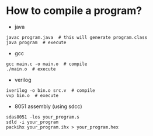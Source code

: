 # How to compile a program?

- java
```
javac program.java  # this will generate program.class
java program  # execute
```

- gcc
```
gcc main.c -o main.o  # compile
./main.o  # execute
```

- verilog
```
iverilog -o bin.o src.v  # compile
vvp bin.o  # execute
```

- 8051 assembly (using sdcc)
```
sdas8051 -los your_program.s
sdld -i your_program
packihx your_program.ihx > your_program.hex
```

